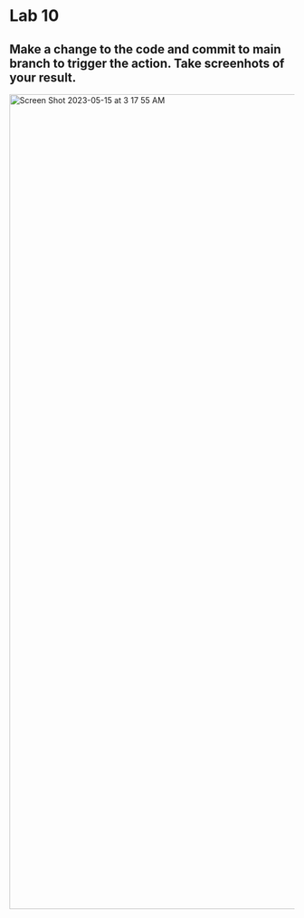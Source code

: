 # Lab 10
## Make a change to the code and commit to main branch to trigger the action. Take screenhots of your result.
<img width="1440" alt="Screen Shot 2023-05-15 at 3 17 55 AM" src="https://github.com/kellynguyvn/spring-gumball/assets/80297074/f1ed8943-ee21-4e7e-890f-bb22664aae4e">

